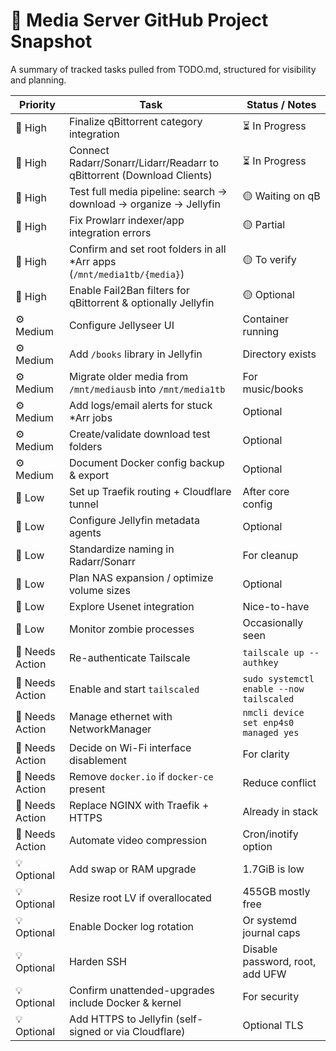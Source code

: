 # 🧩 Media Server GitHub Project Snapshot

A summary of tracked tasks pulled from TODO.md, structured for visibility and planning.

| Priority        | Task                                                                                      | Status / Notes                             |
|-----------------|-------------------------------------------------------------------------------------------|--------------------------------------------|
| 🔧 High         | Finalize qBittorrent category integration                                                 | ⏳ In Progress                              |
| 🔧 High         | Connect Radarr/Sonarr/Lidarr/Readarr to qBittorrent (Download Clients)                   | ⏳ In Progress                              |
| 🔧 High         | Test full media pipeline: search → download → organize → Jellyfin                        | 🟡 Waiting on qB                            |
| 🔧 High         | Fix Prowlarr indexer/app integration errors                                               | 🟡 Partial                                  |
| 🔧 High         | Confirm and set root folders in all *Arr apps (`/mnt/media1tb/{media}`)                   | 🟡 To verify                                |
| 🔧 High         | Enable Fail2Ban filters for qBittorrent & optionally Jellyfin                             | 🟡 Optional                                 |
| ⚙️ Medium       | Configure Jellyseer UI                                                                    | Container running                           |
| ⚙️ Medium       | Add `/books` library in Jellyfin                                                           | Directory exists                            |
| ⚙️ Medium       | Migrate older media from `/mnt/mediausb` into `/mnt/media1tb`                             | For music/books                             |
| ⚙️ Medium       | Add logs/email alerts for stuck *Arr jobs                                                 | Optional                                    |
| ⚙️ Medium       | Create/validate download test folders                                                      | Optional                                    |
| ⚙️ Medium       | Document Docker config backup & export                                                     | Optional                                    |
| 🧊 Low          | Set up Traefik routing + Cloudflare tunnel                                                | After core config                           |
| 🧊 Low          | Configure Jellyfin metadata agents                                                         | Optional                                    |
| 🧊 Low          | Standardize naming in Radarr/Sonarr                                                        | For cleanup                                 |
| 🧊 Low          | Plan NAS expansion / optimize volume sizes                                                 | Optional                                    |
| 🧊 Low          | Explore Usenet integration                                                                 | Nice-to-have                                |
| 🧊 Low          | Monitor zombie processes                                                                   | Occasionally seen                           |
| 🚨 Needs Action | Re-authenticate Tailscale                                                                  | `tailscale up --authkey`                    |
| 🚨 Needs Action | Enable and start `tailscaled`                                                              | `sudo systemctl enable --now tailscaled`    |
| 🚨 Needs Action | Manage ethernet with NetworkManager                                                        | `nmcli device set enp4s0 managed yes`       |
| 🚨 Needs Action | Decide on Wi-Fi interface disablement                                                      | For clarity                                 |
| 🚨 Needs Action | Remove `docker.io` if `docker-ce` present                                                  | Reduce conflict                             |
| 🚨 Needs Action | Replace NGINX with Traefik + HTTPS                                                         | Already in stack                            |
| 🚨 Needs Action | Automate video compression                                                                 | Cron/inotify option                         |
| 💡 Optional     | Add swap or RAM upgrade                                                                    | 1.7GiB is low                               |
| 💡 Optional     | Resize root LV if overallocated                                                            | 455GB mostly free                           |
| 💡 Optional     | Enable Docker log rotation                                                                 | Or systemd journal caps                     |
| 💡 Optional     | Harden SSH                                                                                 | Disable password, root, add UFW             |
| 💡 Optional     | Confirm unattended-upgrades include Docker & kernel                                        | For security                                |
| 💡 Optional     | Add HTTPS to Jellyfin (self-signed or via Cloudflare)                                      | Optional TLS                                |
